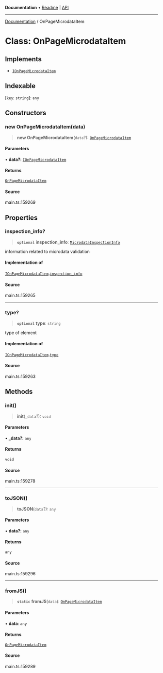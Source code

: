 **Documentation** • [Readme](../README.md) \| [API](../globals.md)

***

[Documentation](../README.md) / OnPageMicrodataItem

# Class: OnPageMicrodataItem

## Implements

- [`IOnPageMicrodataItem`](../interfaces/IOnPageMicrodataItem.md)

## Indexable

 \[`key`: `string`\]: `any`

## Constructors

### new OnPageMicrodataItem(data)

> **new OnPageMicrodataItem**(`data`?): [`OnPageMicrodataItem`](OnPageMicrodataItem.md)

#### Parameters

• **data?**: [`IOnPageMicrodataItem`](../interfaces/IOnPageMicrodataItem.md)

#### Returns

[`OnPageMicrodataItem`](OnPageMicrodataItem.md)

#### Source

main.ts:159269

## Properties

### inspection\_info?

> **`optional`** **inspection\_info**: [`MicrodataInspectionInfo`](MicrodataInspectionInfo.md)

information related to microdata validation

#### Implementation of

[`IOnPageMicrodataItem`](../interfaces/IOnPageMicrodataItem.md).[`inspection_info`](../interfaces/IOnPageMicrodataItem.md#inspection_info)

#### Source

main.ts:159265

***

### type?

> **`optional`** **type**: `string`

type of element

#### Implementation of

[`IOnPageMicrodataItem`](../interfaces/IOnPageMicrodataItem.md).[`type`](../interfaces/IOnPageMicrodataItem.md#type)

#### Source

main.ts:159263

## Methods

### init()

> **init**(`_data`?): `void`

#### Parameters

• **\_data?**: `any`

#### Returns

`void`

#### Source

main.ts:159278

***

### toJSON()

> **toJSON**(`data`?): `any`

#### Parameters

• **data?**: `any`

#### Returns

`any`

#### Source

main.ts:159296

***

### fromJS()

> **`static`** **fromJS**(`data`): [`OnPageMicrodataItem`](OnPageMicrodataItem.md)

#### Parameters

• **data**: `any`

#### Returns

[`OnPageMicrodataItem`](OnPageMicrodataItem.md)

#### Source

main.ts:159289
